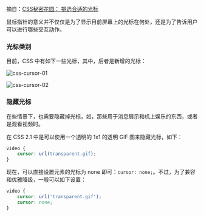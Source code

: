 摘自：[CSS秘密花园： 挑选合适的光标](http://www.w3cplus.com/css3/css-secrets/picking-the-right-cursor.html)

鼠标指针的意义并不仅仅是为了显示目前屏幕上的光标在何处，还是为了告诉用户可以进行哪些交互动作。

### 光标类别

目前，CSS 中有如下一些光标，其中，后者是新增的光标：

![css-cursor-01](http://cnd.qiniu.lin07ux.cn/2016-04-13%20css-cursor-01.png)

![css-cursor-02](http://cnd.qiniu.lin07ux.cn/2016-04-13%20css-cursor-02.png)

### 隐藏光标

在些情景下，也需要隐藏掉光标，如，那些用于消息展示和机上娱乐的东西，或者是观看视频时。

在 CSS 2.1 中是可以使用一个透明的 1x1 的透明 GIF 图来隐藏光标，如下：

```css
video {
    cursor: url(transparent.gif);
}
```

现在，可以直接设置元素的光标为 none 即可：`cursor: none;`。不过，为了兼容和优雅降级，一般可以如下设置：

```css
video {
    cursor: url('transparent.gif');
    cursor: none;
}
```



